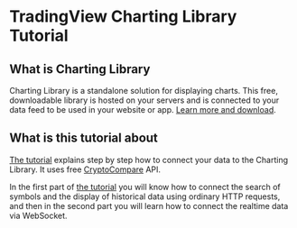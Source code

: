 # TradingView Charting Library Tutorial

## What is Charting Library

Charting Library is a standalone solution for displaying charts. This free, downloadable library is hosted on your servers and is connected to your data feed to be used in your website or app. [Learn more and download][website-url].

## What is this tutorial about

[The tutorial][tutorial-url] explains step by step how to connect your data to the Charting Library. It uses free [CryptoCompare][cryptocompare-url] API.

In the first part of [the tutorial][tutorial-url] you will know how to connect the search of symbols and the display of historical data using ordinary HTTP requests, and then in the second part you will learn how to connect the realtime data via WebSocket.

[website-url]: https://www.tradingview.com/HTML5-stock-forex-bitcoin-charting-library/
[tutorial-url]: documentation/home.md
[cryptocompare-url]: https://www.cryptocompare.com/
